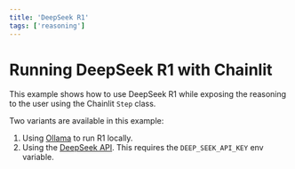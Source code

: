 ```yaml
---
title: 'DeepSeek R1'
tags: ['reasoning']
---
```


# Running DeepSeek R1 with Chainlit

This example shows how to use DeepSeek R1 while exposing the reasoning to the user using the Chainlit `Step` class.

Two variants are available in this example:

1. Using [Ollama](./ollama.py) to run R1 locally.
2. Using the [DeepSeek API](./deepseek_api.py). This requires the `DEEP_SEEK_API_KEY` env variable.

